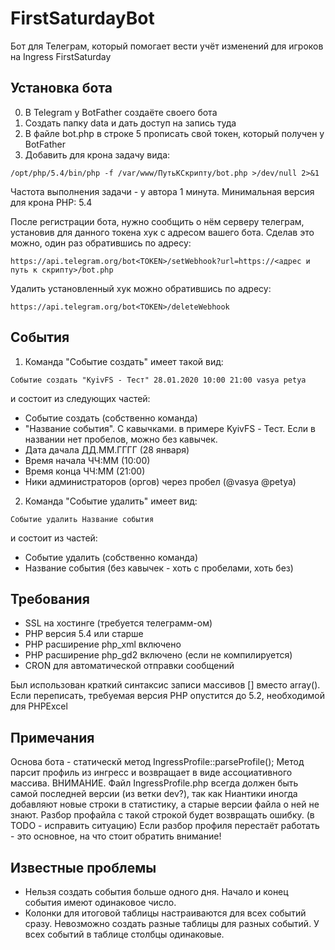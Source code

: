# FirstSaturdayBot
Бот для Телеграм, который помогает вести учёт изменений для игроков на Ingress FirstSaturday

Установка бота
------------
0. В Telegram у BotFather создаёте своего бота
1. Создать папку data и дать доступ на запись туда
2. В файле bot.php в строке 5 прописать свой токен, который получен у BotFather
3. Добавить для крона задачу вида:
```
/opt/php/5.4/bin/php -f /var/www/ПутьКСкрипту/bot.php >/dev/null 2>&1
```
   Частота выполнения задачи - у автора 1 минута. Минимальная версия для крона PHP: 5.4

После регистрации бота, нужно сообщить о нём серверу телеграм, установив для данного токена хук с адресом вашего бота.
Сделав это можно, один раз обратившись по адресу:
```
https://api.telegram.org/bot<TOKEN>/setWebhook?url=https://<адрес и путь к скрипту>/bot.php
```

Удалить установленный хук можно обратившись по адресу:
```
https://api.telegram.org/bot<TOKEN>/deleteWebhook
```

События
------------
1. Команда "Событие создать" имеет такой вид:
```
Событие создать "KyivFS - Тест" 28.01.2020 10:00 21:00 vasya petya
```
и состоит из следующих частей:
- Событие создать (собственно команда)
- "Название события". С кавычками. в примере KyivFS - Тест. Если в названии нет пробелов, можно без кавычек.
- Дата дачала ДД.ММ.ГГГГ (28 января)
- Время начала ЧЧ:ММ (10:00)
- Время конца ЧЧ:ММ (21:00)
- Ники администраторов (оргов) через пробел (@vasya @petya)
2. Команда "Событие удалить" имеет вид:
```
Событие удалить Название события
```
и состоит из частей:
- Событие удалить (собственно команда)
- Название события (без кавычек - хоть с пробелами, хоть без)

Требования
------------
* SSL на хостинге (требуется телеграмм-ом)
* PHP версия 5.4 или старше
* PHP расширение php_xml включено
* PHP расширение php_gd2 включено (если не компилируется)
* CRON для автоматической отправки сообщений

Был использован краткий синтаксис записи массивов [] вместо array().
Если переписать, требуемая версия PHP опустится до 5.2, необходимой для PHPExcel

Примечания
------------
Основа бота - статическй метод IngressProfile::parseProfile(); Метод парсит профиль из ингресс и возвращает в виде ассоциативного массива.
ВНИМАНИЕ. Файл IngressProfile.php всегда должен быть самой последней версии (из ветки dev?), так как Ниантики иногда добавляют новые строки в статистику, а старые версии файла о ней не знают. Разбор профайла с такой строкой будет возвращать ошибку. (в TODO - исправить ситуацию)
Если разбор профиля перестаёт работать - это основное, на что стоит обратить внимание!

 Известные проблемы
 ------------
 - Нельзя создать события больше одного дня. Начало и конец события имеют одинаковое число.
 - Колонки для итоговой таблицы настраиваются для всех событий сразу. Невозможно создать разные таблицы для разных событий. У всех событий в таблице столбцы одинаковые.



